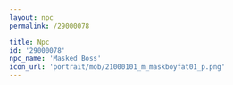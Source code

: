 ```yaml
---
layout: npc
permalink: /29000078

title: Npc
id: '29000078'
npc_name: 'Masked Boss'
icon_url: 'portrait/mob/21000101_m_maskboyfat01_p.png'
---
```

